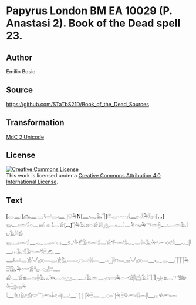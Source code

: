 # Papyrus London BM EA 10029 (P. Anastasi 2). Book of the Dead spell 23.

## Author 

Emilio Bosio

## Source 

https://github.com/STaTbS21D/Book_of_the_Dead_Sources

## Transformation 

[MdC 2 Unicode](https://statbs21d.github.io/mdc2unicode.html)

## License 

<a rel="license" href="http://creativecommons.org/licenses/by/4.0/"><img alt="Creative Commons License" style="border-width:0" src="https://i.creativecommons.org/l/by/4.0/88x31.png" /></a><br />This work is licensed under a <a rel="license" href="http://creativecommons.org/licenses/by/4.0/">Creative Commons Attribution 4.0 International License</a>.

## Text 

<hiero>[<rubrum>𓂋𓈖𓏤</rubrum>]<rubrum>𓃹𓈖𓉿𓂡𓂋𓏤𓈖</rubrum>𓊨𓇳𓅆N[𓈖𓆑𓅓𓊹]𓌨𓂋𓏏𓈉𓇋𓈖𓊪𓏏𓎛𓅆𓎛𓊪𓏏[...]<br>
𓊠𓂝𓏛𓀜𓏏𓈖𓏥𓇋𓁹𓀾𓂋𓀀[...]𓊹𓅆𓅓𓊖𓏏𓏤𓀀𓇍𓇋𓂻𓂋𓆑𓇋𓈖𓅝𓏏𓏭𓅆𓎔𓏛𓐢𓂝𓂋𓏛𓅓𓎛𓂓𓄿𓇋𓇋𓀁<br>
𓊠𓂝𓏛𓀜𓈖𓆑𓂝𓏏𓄹𓏥𓈖𓃫𓅆𓀸𓄿𓏲𓏛𓀜𓂋𓀀𓍚𓏛𓀜𓆑𓂋𓇋𓏏𓅓𓅆𓏲𓂧𓏴𓀜𓈖𓆑𓋴𓈖𓏥𓅓𓀸𓄿𓏲𓏛𓀜𓏫𓃹𓈖<br>
𓉿𓂡𓂋𓀀𓏺𓄋𓊪𓏴𓏛𓂋𓏺𓀀𓅓𓏛𓏏𓏤𓈔𓏏𓏲𓇋𓇋𓏛𓈖𓏏𓃀𓇋𓈞𓄑𓈒𓏥𓄋𓊪𓏴𓏛𓈖𓆑𓂋𓈖𓏺𓊹𓊹𓊹𓅆𓏫𓇋𓅓𓅆𓏌𓎡𓀀𓌂𓐍𓏏𓆇𓁐𓈞𓊃<br>
𓀉𓈖𓀀𓁷𓏺𓐞𓏏𓏤𓏶𓅓𓏭𓅨𓂋𓏏𓈉𓉻𓂝𓄿𓏛𓈖𓊪𓏏𓇯𓅆𓏌𓎡𓀀𓋴𓐠𓄿𓎛𓃅𓇼𓁷𓂋𓄣𓏺𓅢𓅆𓏫𓉺𓏌𓊖𓅆<br>
𓇋𓈖𓎛𓂓𓄿𓏲𓀁𓎟𓆓𓂧𓇓𓏲𓏏𓊢𓂝𓈖𓊹𓊹𓊹𓅆𓏫𓂋𓊃𓇷𓏏𓊹𓅆𓏫𓋬𓂧𓇋𓇋𓏛𓋴𓈖𓏥𓋬𓂧𓏛<br></hiero>